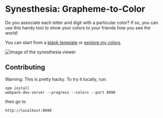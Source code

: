 Synesthesia: Grapheme-to-Color
================

Do you associate each letter and digit with a particular color? If so, you can use this handy tool to show your colors to your friends how you see the world!

You can start from a [blank template](http://allofthenorthwood.github.io/synesthesia/) or [explore my colors](http://allofthenorthwood.github.io/synesthesia/?colors=%7B%220%22%3A%22%23313133%22%2C%221%22%3A%22%23f9f6e5%22%2C%222%22%3A%22%23d64286%22%2C%223%22%3A%22%2345bf91%22%2C%224%22%3A%22%23e43f3f%22%2C%225%22%3A%22%238b5538%22%2C%226%22%3A%22%23b93b70%22%2C%227%22%3A%22%23f4bc47%22%2C%228%22%3A%22%23403562%22%2C%229%22%3A%22%23653e74%22%2C%22a%22%3A%22%23bd3838%22%2C%22l%22%3A%22%23faf18c%22%2C%22b%22%3A%22%232a334f%22%2C%22c%22%3A%22%23fee15d%22%2C%22d%22%3A%22%23623c30%22%2C%22e%22%3A%22%23427239%22%2C%22f%22%3A%22%238d694d%22%2C%22g%22%3A%22%2351763f%22%2C%22h%22%3A%22%23ba7242%22%2C%22i%22%3A%22%23fcf6d9%22%2C%22j%22%3A%22%2373966d%22%2C%22k%22%3A%22%235f6370%22%2C%22m%22%3A%22%23b3335f%22%2C%22n%22%3A%22%23eb7f1c%22%2C%22o%22%3A%22%2325252c%22%2C%22p%22%3A%22%23603b7f%22%2C%22q%22%3A%22%23705448%22%2C%22r%22%3A%22%23691c1c%22%2C%22s%22%3A%22%23d1465f%22%2C%22t%22%3A%22%234a6250%22%2C%22u%22%3A%22%23ddbd96%22%2C%22v%22%3A%22%23676e80%22%2C%22w%22%3A%22%238c6a5a%22%2C%22x%22%3A%22%23363c44%22%2C%22y%22%3A%22%23fbdb4a%22%2C%22z%22%3A%22%235a606e%22%7D).

![Image of the synesthesia viewer](../master/screenshots/viewer.png?raw=true)

## Contributing

Warning: This is pretty hacky. To try it locally, run:

```
npm install
webpack-dev-server --progress --colors --port 8090
```
then go to
```
http://localhost:8090
```